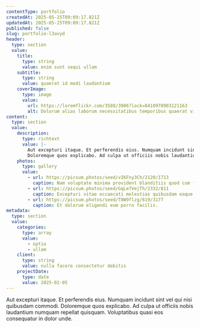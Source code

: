 ```yaml
---
contentType: portfolio
createdAt: 2025-05-25T09:09:17.821Z
updatedAt: 2025-05-25T09:09:17.821Z
published: false
slug: portfolio-l3avyd
header:
  type: section
  value:
    title:
      type: string
      value: enim sunt sequi ullam
    subtitle:
      type: string
      value: quaerat id modi laudantium
    coverImage:
      type: image
      value:
        url: https://loremflickr.com/3588/3906?lock=8410978903121163
        alt: Dolorum alias laborum necessitatibus temporibus quaerat vitae perferendis vero.
content:
  type: section
  value:
    description:
      type: richtext
      value: |-
        Aut excepturi itaque. Et perferendis eius. Numquam incidunt sint vel qui nisi quibusdam commodi.
        Doloremque quos explicabo. Ad culpa ut officiis nobis laudantium numquam repellat quisquam. Voluptatibus quasi eos consequatur in dolor unde.
    photos:
      type: gallery
      value:
        - url: https://picsum.photos/seed/vIKFny3Ch/2120/1713
          caption: Nam voluptate minima provident blanditiis quod cum facilis natus.
        - url: https://picsum.photos/seed/GqLe7VejTh/2332/811
          caption: Excepturi vitae occaecati molestias quibusdam eaque dolorum odit quibusdam ut.
        - url: https://picsum.photos/seed/T8W9flzg/619/3177
          caption: Et dolorum eligendi eum porro facilis.
metadata:
  type: section
  value:
    categories:
      type: array
      value:
        - optio
        - ullam
    client:
      type: string
      value: nulla facere consectetur debitis
    projectDate:
      type: date
      value: 2025-02-05
---
```


Aut excepturi itaque. Et perferendis eius. Numquam incidunt sint vel qui nisi quibusdam commodi.
Doloremque quos explicabo. Ad culpa ut officiis nobis laudantium numquam repellat quisquam. Voluptatibus quasi eos consequatur in dolor unde.